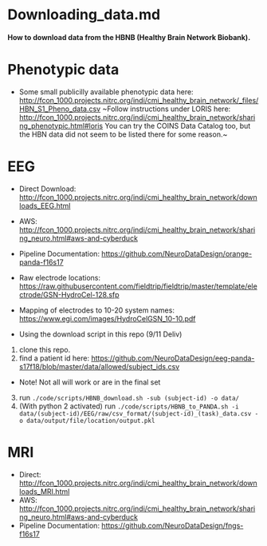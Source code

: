 # Downloading_data.md
#### How to download data from the HBNB (Healthy Brain Network Biobank).

# Phenotypic data
* Some small publicilly available phenotypic data here: http://fcon_1000.projects.nitrc.org/indi/cmi_healthy_brain_network/_files/HBN_S1_Pheno_data.csv
~Follow instructions under LORIS here: http://fcon_1000.projects.nitrc.org/indi/cmi_healthy_brain_network/sharing_phenotypic.html#loris
You can try the COINS Data Catalog too, but the HBN data did not seem to be listed there for some reason.~

# EEG
* Direct Download: http://fcon_1000.projects.nitrc.org/indi/cmi_healthy_brain_network/downloads_EEG.html
* AWS: http://fcon_1000.projects.nitrc.org/indi/cmi_healthy_brain_network/sharing_neuro.html#aws-and-cyberduck
* Pipeline Documentation: https://github.com/NeuroDataDesign/orange-panda-f16s17
* Raw electrode locations: https://raw.githubusercontent.com/fieldtrip/fieldtrip/master/template/electrode/GSN-HydroCel-128.sfp
* Mapping of electrodes to 10-20 system names: https://www.egi.com/images/HydroCelGSN_10-10.pdf

* Using the download script in this repo (9/11 Deliv)
1. clone this repo.
2. find a patient id here: https://github.com/NeuroDataDesign/eeg-panda-s17f18/blob/master/data/allowed/subject_ids.csv
  * Note! Not all will work or are in the final set
3. run `./code/scripts/HBNB_download.sh -sub (subject-id) -o data/`
4. (With python 2 activated) run `./code/scripts/HBNB_to_PANDA.sh -i data/(subject-id)/EEG/raw/csv_format/(subject-id)_(task)_data.csv -o data/output/file/location/output.pkl`

# MRI
* Direct: http://fcon_1000.projects.nitrc.org/indi/cmi_healthy_brain_network/downloads_MRI.html
* AWS: http://fcon_1000.projects.nitrc.org/indi/cmi_healthy_brain_network/sharing_neuro.html#aws-and-cyberduck
* Pipeline Documentation: https://github.com/NeuroDataDesign/fngs-f16s17
